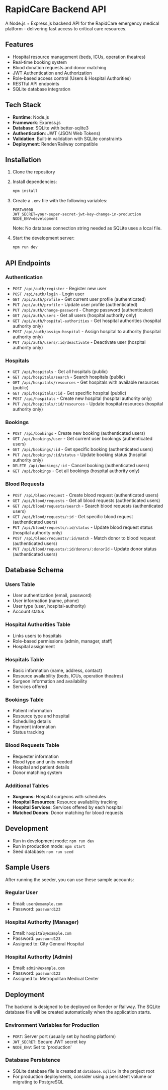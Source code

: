 # RapidCare Backend API

A Node.js + Express.js backend API for the RapidCare emergency medical platform - delivering fast access to critical care resources.

## Features

- Hospital resource management (beds, ICUs, operation theatres)
- Real-time booking system
- Blood donation requests and donor matching
- JWT Authentication and Authorization
- Role-based access control (Users & Hospital Authorities)
- RESTful API endpoints
- SQLite database integration

## Tech Stack

- **Runtime**: Node.js
- **Framework**: Express.js
- **Database**: SQLite with better-sqlite3
- **Authentication**: JWT (JSON Web Tokens)
- **Validation**: Built-in validation with SQLite constraints
- **Deployment**: Render/Railway compatible

## Installation

1. Clone the repository
2. Install dependencies:
   ```bash
   npm install
   ```
3. Create a `.env` file with the following variables:
   ```
   PORT=5000
   JWT_SECRET=your-super-secret-jwt-key-change-in-production
   NODE_ENV=development
   ```
   
   Note: No database connection string needed as SQLite uses a local file.
4. Start the development server:
   ```bash
   npm run dev
   ```

## API Endpoints

### Authentication

- `POST /api/auth/register` - Register new user
- `POST /api/auth/login` - Login user
- `GET /api/auth/profile` - Get current user profile (authenticated)
- `PUT /api/auth/profile` - Update user profile (authenticated)
- `PUT /api/auth/change-password` - Change password (authenticated)
- `GET /api/auth/users` - Get all users (hospital authority only)
- `GET /api/auth/hospital-authorities` - Get hospital authorities (hospital authority only)
- `POST /api/auth/assign-hospital` - Assign hospital to authority (hospital authority only)
- `PUT /api/auth/users/:id/deactivate` - Deactivate user (hospital authority only)

### Hospitals

- `GET /api/hospitals` - Get all hospitals (public)
- `GET /api/hospitals/search` - Search hospitals (public)
- `GET /api/hospitals/resources` - Get hospitals with available resources (public)
- `GET /api/hospitals/:id` - Get specific hospital (public)
- `POST /api/hospitals` - Create new hospital (hospital authority only)
- `PUT /api/hospitals/:id/resources` - Update hospital resources (hospital authority only)

### Bookings

- `POST /api/bookings` - Create new booking (authenticated users)
- `GET /api/bookings/user` - Get current user bookings (authenticated users)
- `GET /api/bookings/:id` - Get specific booking (authenticated users)
- `PUT /api/bookings/:id/status` - Update booking status (hospital authority only)
- `DELETE /api/bookings/:id` - Cancel booking (authenticated users)
- `GET /api/bookings` - Get all bookings (hospital authority only)

### Blood Requests

- `POST /api/blood/request` - Create blood request (authenticated users)
- `GET /api/blood/requests` - Get all blood requests (authenticated users)
- `GET /api/blood/requests/search` - Search blood requests (authenticated users)
- `GET /api/blood/requests/:id` - Get specific blood request (authenticated users)
- `PUT /api/blood/requests/:id/status` - Update blood request status (hospital authority only)
- `POST /api/blood/requests/:id/match` - Match donor to blood request (authenticated users)
- `PUT /api/blood/requests/:id/donors/:donorId` - Update donor status (authenticated users)

## Database Schema

### Users Table
- User authentication (email, password)
- User information (name, phone)
- User type (user, hospital-authority)
- Account status

### Hospital Authorities Table
- Links users to hospitals
- Role-based permissions (admin, manager, staff)
- Hospital assignment

### Hospitals Table
- Basic information (name, address, contact)
- Resource availability (beds, ICUs, operation theatres)
- Surgeon information and availability
- Services offered

### Bookings Table
- Patient information
- Resource type and hospital
- Scheduling details
- Payment information
- Status tracking

### Blood Requests Table
- Requester information
- Blood type and units needed
- Hospital and patient details
- Donor matching system

### Additional Tables
- **Surgeons**: Hospital surgeons with schedules
- **Hospital Resources**: Resource availability tracking
- **Hospital Services**: Services offered by each hospital
- **Matched Donors**: Donor matching for blood requests

## Development

- Run in development mode: `npm run dev`
- Run in production mode: `npm start`
- Seed database: `npm run seed`

## Sample Users

After running the seeder, you can use these sample accounts:

### Regular User
- Email: `user@example.com`
- Password: `password123`

### Hospital Authority (Manager)
- Email: `hospital@example.com`
- Password: `password123`
- Assigned to: City General Hospital

### Hospital Authority (Admin)
- Email: `admin@example.com`
- Password: `password123`
- Assigned to: Metropolitan Medical Center

## Deployment

The backend is designed to be deployed on Render or Railway. The SQLite database file will be created automatically when the application starts.

### Environment Variables for Production
- `PORT`: Server port (usually set by hosting platform)
- `JWT_SECRET`: Secure JWT secret key
- `NODE_ENV`: Set to 'production'

### Database Persistence
- SQLite database file is created at `database.sqlite` in the project root
- For production deployments, consider using a persistent volume or migrating to PostgreSQL 